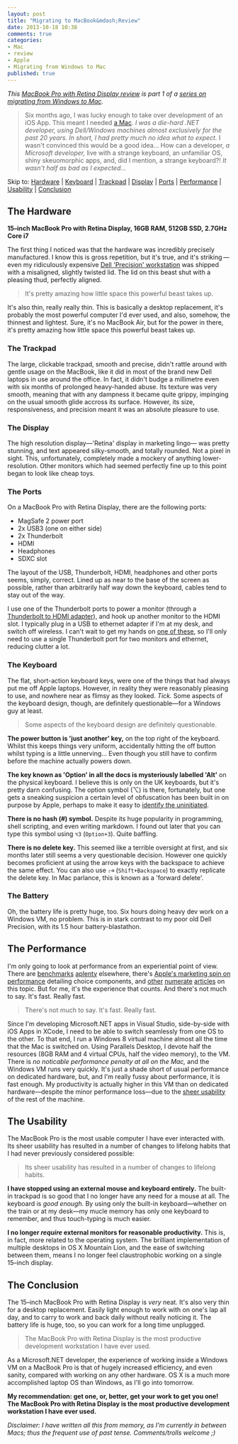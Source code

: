 ```yaml
---
layout: post
title: "Migrating to MacBook&mdash;Review"
date: 2013-10-18 10:38
comments: true
categories:
- Mac
- review
- Apple
- Migrating from Windows to Mac
published: true
---
```


_This [MacBook Pro with Retina Display review]() is part 1 of a [series on migrating from Windows to Mac](/blog/series#migrating-from-windows-to-mac)._ 

> Six months ago, I was lucky enough to take over development of an iOS App. This meant I needed [a Mac](http://www.apple.com/macbook-pro/). _I was a die-hard .NET developer, using Dell/Windows machines almost exclusively for the past 20 years. In short, I had pretty much no idea what to expect._ I wasn't convinced this would be a good idea... How can a developer, _a Microsoft developer,_ live with a strange keyboard, an unfamiliar OS, shiny skeuomorphic apps, and, did I mention, a strange keyboard?! _It wasn't half as bad as I expected..._

<!-- more -->

Skip to:
[Hardware](#hardware)
| [Keyboard](#keyboard)
| [Trackpad](#trackpad)
| [Display](#display)
| [Ports](#ports)
| [Performance](#performance)
| [Usability](#usability)
| [Conclusion](#conclusion)






## <a id="hardware"></a> <i class="icon-laptop"></i> The Hardware ##
**15&ndash;inch MacBook Pro with Retina Display, 16GB RAM, 512GB SSD, 2.7GHz Core i7**

The first thing I noticed was that the hardware was incredibly precisely manufactured. I know this is gross repetition, but it's true, and it's striking&thinsp;&mdash;&thinsp;even my ridiculously expensive [Dell 'Precision' workstation](http://www.dell.com/us/business/p/precision-m6500/pd) was shipped with a misaligned, slightly twisted lid. The lid on this beast shut with a pleasing thud, perfectly aligned.

> It's pretty amazing how little space this powerful beast takes up.

It's also thin, really really thin. This is basically a desktop replacement, it's probably the most powerful computer I'd ever used, and also, somehow, the thinnest and lightest. Sure, it's no MacBook Air, but for the power in there, it's pretty amazing how little space this powerful beast takes up.


### <a id="trackpad"></a> <i class="icon-hand-up"></i> The Trackpad
The large, clickable trackpad, smooth and precise, didn't rattle around with gentle usage on the MacBook, like it did in most of the brand new Dell laptops in use around the office. In fact, it didn't budge a millimetre even with six months of prolonged heavy-handed abuse. Its texture was very smooth, meaning that with any dampness it became quite grippy, impinging on the usual smooth glide accross its surface. However, its size, responsiveness, and precision meant it was an absolute pleasure to use.



### <a id="display"></a> <i class="icon-desktop"></i> The Display
The high resolution display&mdash;'Retina' display in marketing lingo&mdash; was pretty stunning, and text appeared silky-smooth, and totally rounded. Not a pixel in sight. This, unfortunately, completely made a mockery of anything lower-resolution. Other monitors which had seemed perfectly fine up to this point began to look like cheap toys.



### <a id="ports"></a> <i class="icon-headphones"></i> <i class="icon-hdd"></i> <i class="icon-gamepad"></i> <i class="icon-print"></i> <i class="icon-printer"></i> The Ports

On a MacBook Pro with Retina Display, there are the following ports:

- MagSafe 2 power port
- 2x USB3 (one on either side)
- 2x Thunderbolt
- HDMI
- Headphones
- SDXC slot

The layout of the USB, Thunderbolt, HDMI, headphones and other ports seems, simply, correct. Lined up as near to the base of the screen as possible, rather than arbitrarily half way down the keyboard, cables tend to stay out of the way.

I use one of the Thunderbolt ports to power a monitor (through a [Thunderbolt to HDMI adapter](http://store.apple.com/uk/product/MB570Z/B/mini-displayport-to-dvi-adapter?fnode=78)), and hook up another monitor to the HDMI slot. I typically plug in a USB to ethernet adapter if I'm at my desk, and switch off wireless. I can't wait to get my hands on [one of these](http://store.apple.com/uk/product/MC914B/B/apple-thunderbolt-display-27-inch), so I'll only need to use a single Thunderbolt port for two monitors and ethernet, reducing clutter a lot.



### <a id="keyboard"></a> <i class="icon-keyboard"></i> The Keyboard

The flat, short-action keyboard keys, were one of the things that had always put me off Apple laptops. However, in reality they were reasonably pleasing to use, and nowhere near as flimsy as they looked. _Tick._ Some aspects of the keyboard design, though, are definitely questionable&mdash;for a Windows guy at least.

> Some aspects of the keyboard design are definitely questionable.

**The power button <i class="icon-off"></i> is 'just another' key,** on the top right of the keyboard. Whilst this keeps things very uniform, accidentally hitting the off button whilst typing is a little unnerving... Even though you still have to confirm before the machine actually powers down.

**The key known as 'Option' in all the docs is mysteriously labelled 'Alt'** on the physical keyboard. I believe this is only on the UK keyboards, but it's pretty darn confusing. The option symbol (⌥) is there, fortunately, but one gets a sneaking suspicion a certain level of obfuscation has been built in on purpose by Apple, perhaps to make it easy to [identify the uninitiated](http://en.wikipedia.org/wiki/Criticism_of_Apple_Inc.#Comparison_with_a_cult.2Freligion).

**There is no hash (#) symbol.** Despite its huge popularity in programming, shell scripting, and even writing markdown. I found out later that you can type this symbol using `⌥3` (`Option+3`). Quite baffling.

**There is no delete key.** This seemed like a terrible oversight at first, and six months later still seems a very questionable decision. However one quickly becomes proficient at using the arrow keys with the backspace to achieve the same effect. You can also use `⇧⌫` (`Shift+Backspace`) to exactly replicate the delete key. In Mac parlance, this is known as a 'forward delete'.



### <i class="icon-bolt"></i> The Battery

Oh, the battery life is pretty huge, too. Six hours doing heavy dev work on a Windows VM, no problem. This is in stark contrast to my poor old Dell Precision, with its 1.5 hour battery-blastathon.






## <a id="performance"></a> <i class="icon-forward"></i> The Performance

I'm only going to look at performance from an experiential point of view. There are
[benchmarks](http://www.primatelabs.com/blog/2013/02/retina-macbook-pro-benchmarks/)
[aplenty](http://www.maclife.com/article/features/benchmarking_macbook_pro_retina_display)
elsewhere, there's
[Apple's marketing spin on performance](http://www.apple.com/uk/macbook-pro/performance/)
detailing choice components, and
[other](http://www.notebookreview.com/default.asp?newsID=6495&p=2)
[numerate](http://www.everymac.com/systems/apple/macbook_pro/macbook-pro-retina-display-faq/macbook-pro-retina-display-early-2013-performance-benchmarks.html)
[articles](http://www.slashgear.com/retina-macbook-pro-benchmarks-show-minor-improvements-23270820/)
on this topic. But for me, it's the experience that counts. And there's not much to say. It's fast. Really fast.

> There's not much to say. It's fast. Really fast.

Since I'm developing Microsoft.NET apps in Visual Studio, side-by-side with iOS Apps in XCode, I need to be able to switch seamlessly from one OS to the other. To that end, I run a Windows 8 virtual machine almost all the time that the Mac is switched on. Using Parallels Desktop, I devote half the resources (8GB RAM and 4 virtual CPUs, half the video memory), to the VM. There is _no noticable performance penalty at all on the Mac,_ and the Windows VM runs very quickly. It's just a shade short of usual performance on dedicated hardware, but, and I'm really fussy about performance, it is fast enough. My productivity is actually higher in this VM than on dedicated hardware&mdash;despite the minor performance loss&mdash;due to the [sheer usability](#usability) of the rest of the machine.




## <a id="usability"></a> <i class="icon-info-sign"></i> The Usability

The MacBook Pro is the most usable computer I have ever interacted with. Its sheer usability has resulted in a number of changes to lifelong habits that I had never previously considered possible:

> Its sheer usability has resulted in a number of changes to lifelong habits.

**I have stopped using an external mouse and keyboard entirely.** The built-in trackpad is so good that I no longer have any need for a mouse at all. The keyboard is _good enough._ By using only the built-in keyboard&mdash;whether on the train or at my desk&mdash;my mucle memory has only one keyboard to remember, and thus touch-typing is much easier.

**I no longer _require_ external monitors for reasonable productivity.** This is, in fact, more related to the operating system. The brilliant implementation of multiple desktops in OS X Mountain Lion, and the ease of switching between them, means I no longer feel claustrophobic working on a single 15&ndash;inch display.






## <a id="conclusion"></a> <i class="icon-thumbs-up"></i> The Conclusion
The 15&ndash;inch MacBook Pro with Retina Display is _very_ neat. It's also very thin for a desktop replacement. Easily light enough to work with on one's lap all day, and to carry to work and back daily without really noticing it. The battery life is huge, too, so you can work for a long time unplugged.

> The MacBook Pro with Retina Display is the most productive development workstation I have ever used.

As a Microsoft.NET developer, the experience of working inside a Windows VM on a MacBook Pro is that of hugely increased efficiency, and even sanity, compared with working on any other hardware. OS X is a much more accomplished laptop OS than Windows, as I'll go into tomorrow.

**My recommendation: get one, or, better, get your work to get you one! The MacBook Pro with Retina Display is the most productive development workstation I have ever used.**

_Disclaimer: I have written all this from memory, as I'm currently in between Macs; thus the frequent use of past tense. Comments/trolls welcome ;)_
